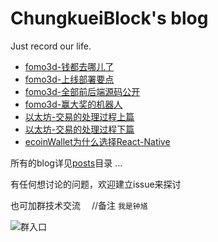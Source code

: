 # ChungkueiBlock's blog

 Just record our life.

* [fomo3d-钱都去哪儿了](/posts/fomo3d-钱都去哪儿了.md)
* [fomo3d-上线部署要点](/posts/fomo3d-上线部署要点.md)
* [fomo3d-全部前后端源码公开](https://github.com/ChungkueiBlock/fomo3d)
* [fomo3d-赢大奖的机器人](https://github.com/ChungkueiBlock/tools/tree/master/nativeDapps)
* [以太坊-交易的处理过程上篇](/posts/ethereum_handle_tx_1.md)
* [以太坊-交易的处理过程下篇](/posts/ethereum_handle_tx_2.md)
* [ecoinWallet为什么选择React-Native](/posts/why_choose_rn.md)

所有的blog详见[posts](/posts)目录 ...

有任何想讨论的问题，欢迎建立issue来探讨

也可加群技术交流 &emsp;//备注 `我是钟馗`

![群入口](/assets/群入口.png)

